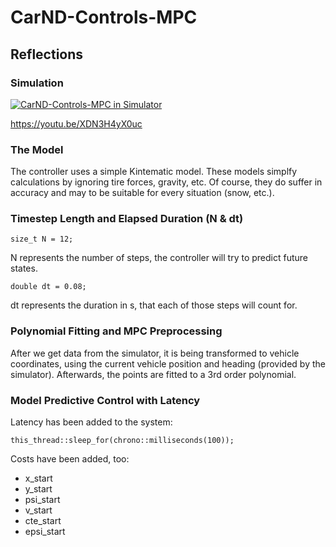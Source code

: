# CarND-Controls-MPC

## Reflections

### Simulation 

[![CarND-Controls-MPC in Simulator](https://img.youtube.com/vi/XDN3H4yX0uc/0.jpg)](https://youtu.be/XDN3H4yX0uc)

https://youtu.be/XDN3H4yX0uc

### The Model

The controller uses a simple Kintematic model. These models simplfy calculations by ignoring tire forces, gravity, etc. Of course, they do suffer in accuracy and may to be suitable for every situation (snow, etc.).

### Timestep Length and Elapsed Duration (N & dt)

`size_t N = 12;`

N represents the number of steps, the controller will try to predict future states.

`double dt = 0.08;`

dt represents the duration in s, that each of those steps will count for. 

### Polynomial Fitting and MPC Preprocessing

After we get data from the simulator, it is being transformed to vehicle coordinates, using the current vehicle position and heading (provided by the simulator).
Afterwards, the points are fitted to a 3rd order polynomial.

### Model Predictive Control with Latency

Latency has been added to the system:

`this_thread::sleep_for(chrono::milliseconds(100));`

Costs have been added, too:

* x_start
* y_start
* psi_start
* v_start
* cte_start
* epsi_start




